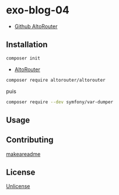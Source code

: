 # exo-blog-04

- [Github AltoRouter](https://github.com/dannyvankooten/AltoRouter)

## Installation

```bash
composer init
```

- [AltoRouter](https://altorouter.com/)

```bash
composer require altorouter/altorouter
```

puis

```bash
composer require --dev symfony/var-dumper
```

## Usage

## Contributing
[makeareadme](https://www.makeareadme.com/)

## License
[Unlicense](https://choosealicense.com/licenses/unlicense/)
